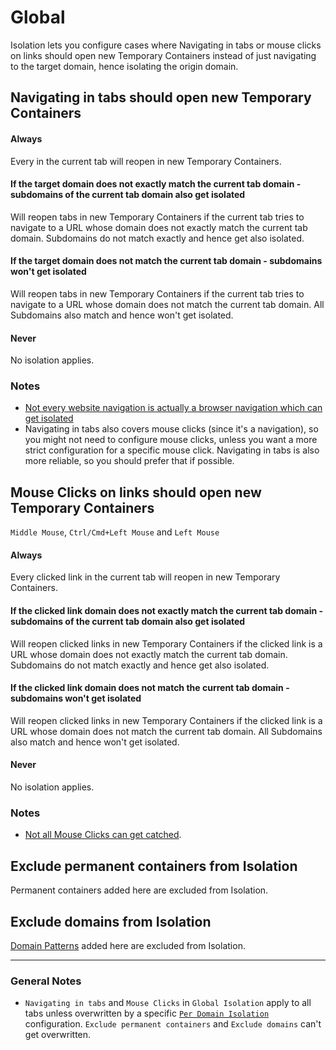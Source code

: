 # Global

Isolation lets you configure cases where Navigating in tabs or mouse clicks on links should open new Temporary Containers instead of just navigating to the target domain, hence isolating the origin domain.

## Navigating in tabs should open new Temporary Containers

#### Always
Every  in the current tab will reopen in new Temporary Containers.

#### If the target domain does not exactly match the current tab domain - subdomains of the current tab domain also get isolated
Will reopen tabs in new Temporary Containers if the current tab tries to navigate to a URL whose domain does not exactly match the current tab domain. Subdomains do not match exactly and hence get also isolated.

#### If the target domain does not match the current tab domain - subdomains won't get isolated
Will reopen tabs in new Temporary Containers if the current tab tries to navigate to a URL whose domain does not match the current tab domain. All Subdomains also match and hence won't get isolated.

#### Never
No isolation applies.

### Notes
- [Not every website navigation is actually a browser navigation which can get isolated](Isolation-Notes#navigating-in-tabs-isolation-exceptions)
- Navigating in tabs also covers mouse clicks (since it's a navigation), so you might not need to configure mouse clicks, unless you want a more strict configuration for a specific mouse click. Navigating in tabs is also more reliable, so you should prefer that if possible.

## Mouse Clicks on links should open new Temporary Containers

`Middle Mouse`, `Ctrl/Cmd+Left Mouse` and `Left Mouse`

#### Always
Every clicked link in the current tab will reopen in new Temporary Containers.

#### If the clicked link domain does not exactly match the current tab domain - subdomains of the current tab domain also get isolated
Will reopen clicked links in new Temporary Containers if the clicked link is a URL whose domain does not exactly match the current tab domain. Subdomains do not match exactly and hence get also isolated.

#### If the clicked link domain does not match the current tab domain - subdomains won't get isolated
Will reopen clicked links in new Temporary Containers if the clicked link is a URL whose domain does not match the current tab domain. All Subdomains also match and hence won't get isolated.

#### Never
No isolation applies.

### Notes
- [Not all Mouse Clicks can get catched](Isolation-Notes#mouse-clicks-exception).

## Exclude permanent containers from Isolation

Permanent containers added here are excluded from Isolation.

## Exclude domains from Isolation

[Domain Patterns](https://github.com/stoically/temporary-containers/wiki/Per-Domain-Isolation#domain-pattern) added here are excluded from Isolation.

---

### General Notes
- `Navigating in tabs` and `Mouse Clicks` in `Global Isolation` apply to all tabs unless overwritten by a specific [`Per Domain Isolation`](Per-Domain-Isolation) configuration. `Exclude permanent containers` and `Exclude domains` can't get overwritten.